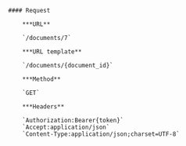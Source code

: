     #### Request

        ***URL**

        `/documents/7`

        ***URL template**

        `/documents/{document_id}`

        ***Method**

        `GET`

        ***Headers**

        `Authorization:Bearer{token}`
        `Accept:application/json`
        `Content-Type:application/json;charset=UTF-8`
